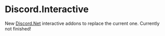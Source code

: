 # Discord.Interactive

New [Discord.Net](discord-net/Discord-Net) interactive addons to replace the current one.  Currently not finished!
